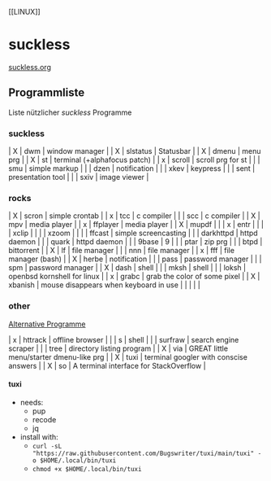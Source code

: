 [[LINUX]]
# suckless
[suckless.org](https://suckless.org)

## Programmliste
Liste nützlicher *suckless* Programme

### suckless
| X | dwm      | window manager               |
| X | slstatus | Statusbar                    |
| X | dmenu    | menu prg                     |
| X | st       | terminal (+alphafocus patch) |
| x | scroll   | scroll prg for st            |
|   | smu      | simple markup                |
|   | dzen     | notification                 |
|   | xkev     | keypress                     |
|   | sent     | presentation tool            |
|   | sxiv     | image viewer                 |

### rocks
| X | scron     | simple crontab                        |
| x | tcc       | c compiler                            |
|   | scc       | c compiler                            |
| X | mpv       | media player                          |
| x | ffplayer  | media player                          |
| X | mupdf     |                                       |
| x | entr      |                                       |
|   | xclip     |                                       |
|   | xzoom     |                                       |
|   | ffcast    | simple screencasting                  |
|   | darkhttpd | httpd daemon                          |
|   | quark     | httpd daemon                          |
|   | 9base     | 9                                     |
|   | ptar      | zip prg                               |
|   | btpd      | bittorrent                            |
| X | lf        | file manager                          |
|   | nnn       | file manager                          |
| x | fff       | file manager (bash)                   |
| X | herbe     | notification                          |
|   | pass      | password manager                      |
|   | spm       | password manager                      |
| X | dash      | shell                                 |
|   | mksh      | shell                                 |
|   | loksh     | openbsd kornshell for linux           |
| x | grabc     | grab the color of some pixel          |
| X | xbanish   | mouse disappears when keyboard in use |
|   |           |                                       |

### other
[Alternative Programme](https://github.com/mayfrost/guides/blob/master/ALTERNATIVES.md)

| x | httrack | offline browser                          |
|   | s       | shell                                    |
|   | surfraw | search engine scraper                    |
|   | tree    | directory listing program                |
| X | via     | GREAT little menu/starter dmenu-like prg |
| X | tuxi    | terminal googler with conscise answers   |
| X | so      | A terminal interface for StackOverflow   |

#### tuxi
- needs:
    - pup
    - recode
    - jq
- install with:
    - `curl -sL "https://raw.githubusercontent.com/Bugswriter/tuxi/main/tuxi" -o $HOME/.local/bin/tuxi`
    - `chmod +x $HOME/.local/bin/tuxi`
      
      

